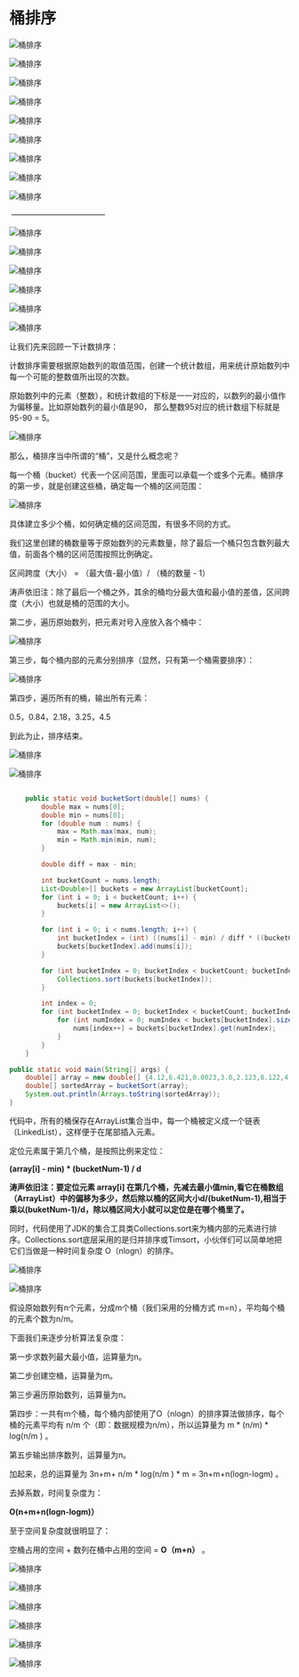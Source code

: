 # 桶排序

![桶排序](https://mc.wsh-study.com/mkdocs/桶排序/1.jpg)

![桶排序](https://mc.wsh-study.com/mkdocs/桶排序/2.jpg)

![桶排序](https://mc.wsh-study.com/mkdocs/桶排序/3.jpg)

![桶排序](https://mc.wsh-study.com/mkdocs/桶排序/4.jpg)

![桶排序](https://mc.wsh-study.com/mkdocs/桶排序/5.jpg)

![桶排序](https://mc.wsh-study.com/mkdocs/桶排序/6.jpg)

![桶排序](https://mc.wsh-study.com/mkdocs/桶排序/7.jpg)

![桶排序](https://mc.wsh-study.com/mkdocs/桶排序/8.jpg)

![桶排序](https://mc.wsh-study.com/mkdocs/桶排序/9.jpg)

​													————————————

![桶排序](https://mc.wsh-study.com/mkdocs/桶排序/10.jpg)

![桶排序](https://mc.wsh-study.com/mkdocs/桶排序/11.jpg)

![桶排序](https://mc.wsh-study.com/mkdocs/桶排序/12.jpg)

![桶排序](https://mc.wsh-study.com/mkdocs/桶排序/13.jpg)

![桶排序](https://mc.wsh-study.com/mkdocs/桶排序/14.jpg)

![桶排序](https://mc.wsh-study.com/mkdocs/桶排序/15.jpg)

让我们先来回顾一下计数排序：

计数排序需要根据原始数列的取值范围，创建一个统计数组，用来统计原始数列中每一个可能的整数值所出现的次数。

原始数列中的元素（整数），和统计数组的下标是一一对应的，以数列的最小值作为偏移量。比如原始数列的最小值是90， 那么整数95对应的统计数组下标就是 95-90 = 5。

![桶排序](https://mc.wsh-study.com/mkdocs/桶排序/16.jpg)

那么，桶排序当中所谓的“桶”，又是什么概念呢？

每一个桶（bucket）代表一个区间范围，里面可以承载一个或多个元素。桶排序的第一步，就是创建这些桶，确定每一个桶的区间范围：

![桶排序](https://mc.wsh-study.com/mkdocs/桶排序/17.jpg)

具体建立多少个桶，如何确定桶的区间范围，有很多不同的方式。

我们这里创建的桶数量等于原始数列的元素数量，除了最后一个桶只包含数列最大值，前面各个桶的区间范围按照比例确定。

区间跨度（大小） = （最大值-最小值）/ （桶的数量 - 1）

涛声依旧注：除了最后一个桶之外，其余的桶均分最大值和最小值的差值，区间跨度（大小）也就是桶的范围的大小。

第二步，遍历原始数列，把元素对号入座放入各个桶中：

![桶排序](https://mc.wsh-study.com/mkdocs/桶排序/18.jpg)

第三步，每个桶内部的元素分别排序（显然，只有第一个桶需要排序）：

![桶排序](https://mc.wsh-study.com/mkdocs/桶排序/19.jpg)

第四步，遍历所有的桶，输出所有元素：

0.5，0.84，2.18，3.25，4.5

到此为止，排序结束。

![桶排序](https://mc.wsh-study.com/mkdocs/桶排序/20.jpg)

![桶排序](https://mc.wsh-study.com/mkdocs/桶排序/21.jpg)

```java

    public static void bucketSort(double[] nums) {
        double max = nums[0];
        double min = nums[0];
        for (double num : nums) {
            max = Math.max(max, num);
            min = Math.min(min, num);
        }

        double diff = max - min;

        int bucketCount = nums.length;
        List<Double>[] buckets = new ArrayList[bucketCount];
        for (int i = 0; i < bucketCount; i++) {
            buckets[i] = new ArrayList<>();
        }

        for (int i = 0; i < nums.length; i++) {
            int bucketIndex = (int) ((nums[i] - min) / diff * ((bucketCount - 1)));
            buckets[bucketIndex].add(nums[i]);
        }

        for (int bucketIndex = 0; bucketIndex < bucketCount; bucketIndex++) {
            Collections.sort(buckets[bucketIndex]);
        }

        int index = 0;
        for (int bucketIndex = 0; bucketIndex < bucketCount; bucketIndex++) {
            for (int numIndex = 0; numIndex < buckets[bucketIndex].size(); numIndex++) {
                nums[index++] = buckets[bucketIndex].get(numIndex);
            }
        }
    }

public static void main(String[] args) {
    double[] array = new double[] {4.12,6.421,0.0023,3.0,2.123,8.122,4.12, 10.09};
    double[] sortedArray = bucketSort(array);
    System.out.println(Arrays.toString(sortedArray));
}

```

代码中，所有的桶保存在ArrayList集合当中，每一个桶被定义成一个链表（LinkedList<Double>），这样便于在尾部插入元素。

定位元素属于第几个桶，是按照比例来定位：

**(array[i] - min) \* (bucketNum-1) / d**

**涛声依旧注：要定位元素 array[i] 在第几个桶，先减去最小值min,看它在桶数组（ArrayList）中的偏移为多少，然后除以桶的区间大小d/(buketNum-1),相当于乘以(buketNum-1)/d，除以桶区间大小就可以定位是在哪个桶里了。**

同时，代码使用了JDK的集合工具类Collections.sort来为桶内部的元素进行排序。Collections.sort底层采用的是归并排序或Timsort，小伙伴们可以简单地把它们当做是一种时间复杂度 O（nlogn）的排序。

![桶排序](https://mc.wsh-study.com/mkdocs/桶排序/22.jpg)

![桶排序](https://mc.wsh-study.com/mkdocs/桶排序/23.jpg)

假设原始数列有n个元素，分成m个桶（我们采用的分桶方式 m=n），平均每个桶的元素个数为n/m。

下面我们来逐步分析算法复杂度：

第一步求数列最大最小值，运算量为n。

第二步创建空桶，运算量为m。

第三步遍历原始数列，运算量为n。

第四步：一共有m个桶，每个桶内部使用了O（nlogn）的排序算法做排序，每个桶的元素平均有 n/m 个（即：数据规模为n/m），所以运算量为 m * (n/m) * log(n/m ) 。

第五步输出排序数列，运算量为n。

加起来，总的运算量为 3n+m+ n/m * log(n/m ) * m = 3n+m+n(logn-logm) 。

去掉系数，时间复杂度为：

**O(n+m+n(logn-logm)）** 

至于空间复杂度就很明显了：

空桶占用的空间 + 数列在桶中占用的空间 = **O（m+n）** 。

![桶排序](https://mc.wsh-study.com/mkdocs/桶排序/24.jpg)

![桶排序](https://mc.wsh-study.com/mkdocs/桶排序/25.jpg)

![桶排序](https://mc.wsh-study.com/mkdocs/桶排序/26.jpg)

![桶排序](https://mc.wsh-study.com/mkdocs/桶排序/27.jpg)

![桶排序](https://mc.wsh-study.com/mkdocs/桶排序/28.jpg)

![桶排序](https://mc.wsh-study.com/mkdocs/桶排序/29.jpg)